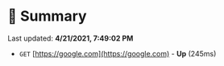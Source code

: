 # 📖 Summary
Last updated: **4/21/2021, 7:49:02 PM**

- `GET` [https://google.com](https://google.com) - **Up** (245ms)
